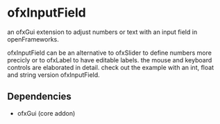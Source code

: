 # ofxInputField

an ofxGui extension to adjust numbers or text with an input field in openFrameworks. 

ofxInputField can be an alternative to ofxSlider to define numbers more precicly or to ofxLabel to have editable labels. the mouse and keyboard controls are elaborated in detail. check out the example with an int, float and string version ofxInputField.

Dependencies
----
* ofxGui (core addon)
